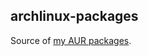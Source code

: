 archlinux-packages
------------------

Source of [my AUR packages](https://aur.archlinux.org/packages/?SeB=m&K=migueldvb).
